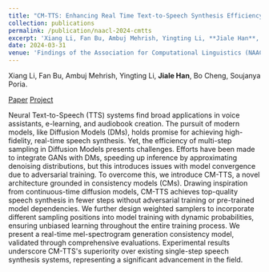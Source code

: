 ```yaml
---
title: "CM-TTS: Enhancing Real Time Text-to-Speech Synthesis Efficiency through Weighted Samplers and Consistency Models"
collection: publications
permalink: /publication/naacl-2024-cmtts
excerpt: 'Xiang Li, Fan Bu, Ambuj Mehrish, Yingting Li, **Jiale Han**, Bo Cheng, Soujanya Poria.'
date: 2024-03-31
venue: 'Findings of the Association for Computational Linguistics (NAACL Findings)'
---
```

Xiang Li, Fan Bu, Ambuj Mehrish, Yingting Li, **Jiale Han**, Bo Cheng, Soujanya Poria.

[Paper](https://arxiv.org/abs/2404.00569)
[Project](https://github.com/XiangLi2022/CM-TTS)

Neural Text-to-Speech (TTS) systems find broad applications in voice assistants, e-learning, and audiobook creation. The pursuit of modern models, like Diffusion Models (DMs), holds promise for achieving high-fidelity, real-time speech synthesis. Yet, the efficiency of multi-step sampling in Diffusion Models presents challenges. Efforts have been made to integrate GANs with DMs, speeding up inference by approximating denoising distributions, but this introduces issues with model convergence due to adversarial training. To overcome this, we introduce CM-TTS, a novel architecture grounded in consistency models (CMs). Drawing inspiration from continuous-time diffusion models, CM-TTS achieves top-quality speech synthesis in fewer steps without adversarial training or pre-trained model dependencies. We further design weighted samplers to incorporate different sampling positions into model training with dynamic probabilities, ensuring unbiased learning throughout the entire training process. We present a real-time mel-spectrogram generation consistency model, validated through comprehensive evaluations. Experimental results underscore CM-TTS's superiority over existing single-step speech synthesis systems, representing a significant advancement in the field.
